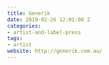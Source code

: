 ```yaml
---
title: Generik
date: 2019-02-26 12:01:00 Z
categories:
- artist-and-label-press
tags:
- artist
website: http://generik.com.au/
---
```


